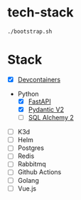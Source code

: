 # tech-stack

```
./bootstrap.sh
```

# Stack

- [x] [Devcontainers](https://code.visualstudio.com/docs/devcontainers/containers)
- Python
  - [x] [FastAPI](https://fastapi.tiangolo.com)
  - [x] [Pydantic V2](https://docs.pydantic.dev/latest)
  - [ ] [SQL Alchemy 2](https://docs.sqlalchemy.org/en/20)
- [ ] K3d
- [ ] Helm
- [ ] Postgres
- [ ] Redis
- [ ] Rabbitmq
- [ ] Github Actions
- [ ] Golang
- [ ] Vue.js

